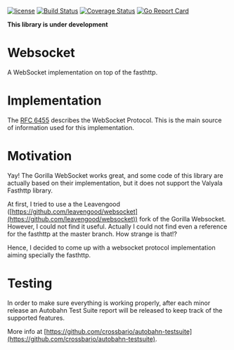 [![license](https://img.shields.io/github/license/mashape/apistatus.svg)]()
[![Build Status](https://travis-ci.org/jamillosantos/websocket.svg?branch=master)](https://travis-ci.org/jamillosantos/websocket)
[![Coverage Status](https://coveralls.io/repos/github/jamillosantos/websocket/badge.svg?branch=master)](https://coveralls.io/github/jamillosantos/websocket?branch=master)
[![Go Report Card](https://goreportcard.com/badge/github.com/jamillosantos/websocket)](https://goreportcard.com/report/github.com/jamillosantos/websocket)

**This library is under development**

# Websocket

A WebSocket implementation on top of the fasthttp.

# Implementation

The [RFC 6455](https://tools.ietf.org/html/rfc6455) describes the WebSocket
Protocol. This is the main source of information used for this implementation.

# Motivation

Yay! The Gorilla WebSocket works great, and some code of this library are
actually based on their implementation, but it does not support the Valyala
Fasthttp library.

At first, I tried to use a the Leavengood
([https://github.com/leavengood/websocket](https://github.com/leavengood/websocket))
fork of the Gorilla Websocket. However, I could not find it useful. Actually I
could not find even a reference for the fasthttp at the master branch. How
strange is that!?

Hence, I decided to come up with a websocket protocol implementation aiming
specially the fasthttp.

# Testing

In order to make sure everything is working properly, after each minor release
an Autobahn Test Suite report will be released to keep track of the supported
features.

More info at [https://github.com/crossbario/autobahn-testsuite](https://github.com/crossbario/autobahn-testsuite).
